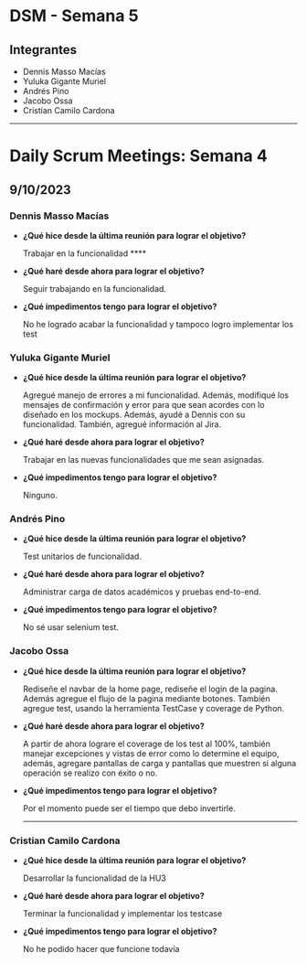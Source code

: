 # DSM - Semana 5

## Integrantes

- Dennis Masso Macías
- Yuluka Gigante Muriel
- Andrés Pino
- Jacobo Ossa
- Cristian Camilo Cardona

---

# Daily Scrum Meetings: Semana 4

## 9/10/2023

### Dennis Masso Macías

- **¿Qué hice desde la última reunión para lograr el objetivo?**
    
    Trabajar en la funcionalidad ****
    
- **¿Qué haré desde ahora para lograr el objetivo?**
    
    Seguir trabajando en la funcionalidad. 
    
- **¿Qué impedimentos tengo para lograr el objetivo?**
    
    No he logrado acabar la funcionalidad y tampoco logro implementar los test 
    

### Yuluka Gigante Muriel

- **¿Qué hice desde la última reunión para lograr el objetivo?**
    
    Agregué manejo de errores a mi funcionalidad. Además, modifiqué los mensajes de confirmación y error para que sean acordes con lo diseñado en los mockups. Además, ayudé a Dennis con su funcionalidad. También, agregué información al Jira.
    
- **¿Qué haré desde ahora para lograr el objetivo?**
    
    Trabajar en las nuevas funcionalidades que me sean asignadas. 
    
- **¿Qué impedimentos tengo para lograr el objetivo?**
    
    Ninguno. 
    

### Andrés Pino

- **¿Qué hice desde la última reunión para lograr el objetivo?**
    
    Test unitarios de funcionalidad. 
    
- **¿Qué haré desde ahora para lograr el objetivo?**
    
    Administrar carga de datos académicos y pruebas end-to-end. 
    
- **¿Qué impedimentos tengo para lograr el objetivo?**
    
    No sé usar selenium test. 
    

### Jacobo Ossa

- **¿Qué hice desde la última reunión para lograr el objetivo?**
    
    Rediseñe el navbar de la home page, rediseñe el login de la pagina. Además agregue el flujo de la pagina mediante botones. También agregue test, usando la herramienta TestCase y coverage de Python.  
    
- **¿Qué haré desde ahora para lograr el objetivo?**
    
    A partir de ahora lograre el coverage de los test al 100%, también manejar excepciones y vistas de error como lo determine el equipo, además, agregare pantallas de carga y pantallas que muestren si alguna operación se realizo con éxito o no.
    
- **¿Qué impedimentos tengo para lograr el objetivo?**
    
    Por el momento puede ser el tiempo que debo invertirle.
    
     ****
    

### Cristian Camilo Cardona

- **¿Qué hice desde la última reunión para lograr el objetivo?**
    
    Desarrollar la funcionalidad de la HU3
    
- **¿Qué haré desde ahora para lograr el objetivo?**
    
    Terminar la funcionalidad y implementar los testcase 
    
- **¿Qué impedimentos tengo para lograr el objetivo?**
    
    No he podido hacer que funcione todavía